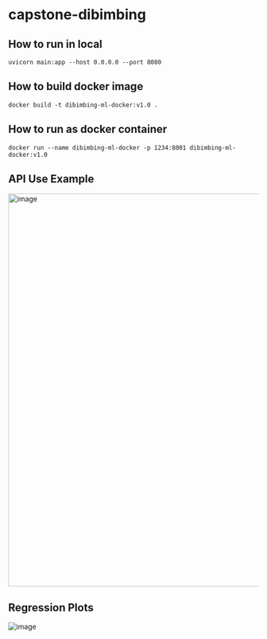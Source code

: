 # capstone-dibimbing

## How to run in local

```
uvicorn main:app --host 0.0.0.0 --port 8080
```

## How to build docker image

```
docker build -t dibimbing-ml-docker:v1.0 .
```

## How to run as docker container

```
docker run --name dibimbing-ml-docker -p 1234:8001 dibimbing-ml-docker:v1.0
```

## API Use Example
<img width="790" alt="image" src="https://github.com/user-attachments/assets/756a4e7b-9b7f-42e9-b112-794fd135b6b5">

## **Regression Plots**
![image](https://github.com/user-attachments/assets/8060a992-ed81-4a0c-bd9d-ca91ec8cfc86)

